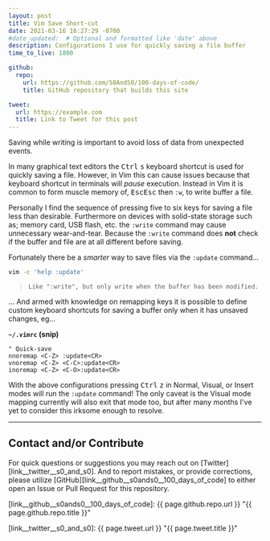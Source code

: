 ```yaml
---
layout: post
title: Vim Save Short-cut
date: 2021-03-16 16:27:29 -0700
#date_updated:  # Optional and formatted like 'date' above
description: Configurations I use for quickly saving a file buffer
time_to_live: 1800

github:
  repo:
    url: https://github.com/S0AndS0/100-days-of-code/
    title: GitHub repository that builds this site

tweet:
  url: https://example.com
  title: Link to Tweet for this post
---
```




Saving while writing is important to avoid loss of data from unexpected events.


In many graphical text editors the <kbd>Ctrl</kbd> <kbd>s</kbd> keyboard shortcut is used for quickly saving a file. However, in Vim this can cause issues because that keyboard shortcut in terminals will _pause_ execution. Instead in Vim it is common to form muscle memory of, <kbd>Esc</kbd><kbd>Esc</kbd> then `:w`, to write buffer a file.


Personally I find the sequence of pressing five to six keys for saving a file less than desirable. Furthermore on devices with solid-state storage such as; memory card, USB flash, etc. the `:write` command may cause unnecessary wear-and-tear. Because the `:write` command does **not** check if the buffer and file are at all different before saving.


Fortunately there be a _smarter_ way to save files via the `:update` command...


```bash
vim -c 'help :update'
```


> `Like ":write", but only write when the buffer has been modified.`


... And armed with knowledge on remapping keys it is possible to define custom keyboard shortcuts for saving a buffer only when it has unsaved changes, eg...


**`~/.vimrc` (snip)**


```vim
" Quick-save
nnoremap <C-Z> :update<CR>
vnoremap <C-Z> <C-C>:update<CR>
inoremap <C-Z> <C-O>:update<CR>
```


With the above configurations pressing <kbd>Ctrl</kbd> <kbd>z</kbd> in Normal, Visual, or Insert modes will run the `:update` command! The only caveat is the Visual mode mapping currently will also exit that mode too, but after many months I've yet to consider this irksome enough to resolve.


______


## Contact and/or Contribute
[heading__contact_andor_contribute]: #contact-andor-contribute


For quick questions or suggestions you may reach out on [Twitter][link__twitter__s0_and_s0]. And to report mistakes, or provide corrections, please utilize [GitHub][link__github__s0ands0__100_days_of_code] to either open an Issue or Pull Request for this repository.



[link__github__s0ands0__100_days_of_code]: {{ page.github.repo.url }} "{{ page.github.repo.title }}"

[link__twitter__s0_and_s0]: {{ page.tweet.url }} "{{ page.tweet.title }}"


